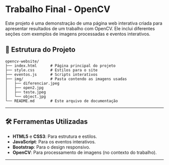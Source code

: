 # Trabalho Final - OpenCV

Este projeto é uma demonstração de uma página web interativa criada para apresentar resultados de um trabalho com OpenCV. Ele inclui diferentes seções com exemplos de imagens processadas e eventos interativos.

## 📂 Estrutura do Projeto

```
opencv-website/
├── index.html      # Página principal do projeto
├── style.css       # Estilos para o site
├── eventos.js      # Scripts interativos
├── img/            # Pasta contendo as imagens usadas
│   ├── diferenciar.jpeg
│   ├── open2.jpg
│   ├── teste.jpeg
│   └── object.jpg
└── README.md       # Este arquivo de documentação
```

---
## 🛠️ Ferramentas Utilizadas

- **HTML5** e **CSS3**: Para estrutura e estilos.
- **JavaScript**: Para os eventos interativos.
- **Bootstrap**: Para o design responsivo.
- **OpenCV**: Para processamento de imagens (no contexto do trabalho).

---
